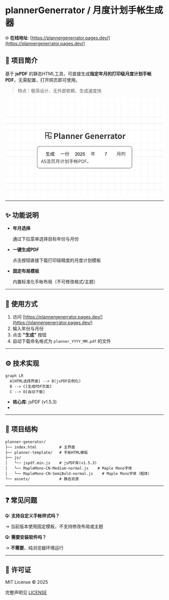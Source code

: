 # plannerGenerrator / 月度计划手帐生成器

🌐 **在线地址**: [https://plannergenerrator.pages.dev/](https://plannergenerrator.pages.dev/)

## 🌟 项目简介

基于 **jsPDF** 的静态HTML工具，可直接生成**指定年月的打印级月度计划手帐PDF**。无需配置，打开网页即可使用。

> 特点：极简设计、无外部依赖、生成速度快

![截图](https://github.com/WangCongRex/plannerGenerrator/blob/main/image/screenshot.png)

---

## ✨ 功能说明

* **年月选择**

  通过下拉菜单选择目标年份与月份
* **一键生成PDF**

  点击按钮直接下载打印级精度的月度计划模板
* **固定布局模板**

  内置标准化手帐布局（不可修改格式/主题）

---

## 🚀 使用方式

1. 访问 [https://plannergenerrator.pages.dev/](https://plannergenerrator.pages.dev/)
2. 输入年份与月份
3. 点击 **"生成"** 按钮
4. 自动下载命名格式为 `planner_YYYY_MM.pdf` 的文件

---

## ⚙️ 技术实现

```
graph LR
  A[HTML选择界面] --> B(jsPDF实例化)
  B --> C[生成PDF页面]
  C --> D[自动下载]
```

* **核心库**: jsPDF (v1.5.3)
* 

---

## 📄 项目结构

```
planner-generator/
├── index.html          # 主界面
├── planner-template/   # 手帐HTML模板 
├── js/
│   └── jspdf.min.js    # jsPDF库(v1.5.3)
│   └── MapleMono-CN-Medium-normal.js    # Maple Mono字体
│   └── MapleMono-CN-SemiBold-normal.js    # Maple Mono字体（粗体）
└── assets/             # 静态资源
```

---

## ❓ 常见问题

**Q: 支持自定义手帐样式吗？**

→ 当前版本使用固定模板，不支持修改布局或主题

**Q: 需要安装软件吗？**

→ **不需要**，纯浏览器环境运行

---

## 📜 许可证

MIT License © 2025

完整声明见 [LICENSE](https://github.com/yourname/planner-generator/blob/main/LICENSE)
